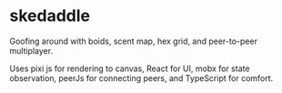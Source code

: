 # skedaddle

Goofing around with boids, scent map, hex grid, and peer-to-peer multiplayer.

Uses pixi js for rendering to canvas, React for UI, mobx for state observation, peerJs for connecting peers, and TypeScript for comfort.
